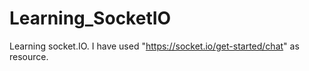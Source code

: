 # Learning_SocketIO
Learning socket.IO. I have used "https://socket.io/get-started/chat" as resource.
